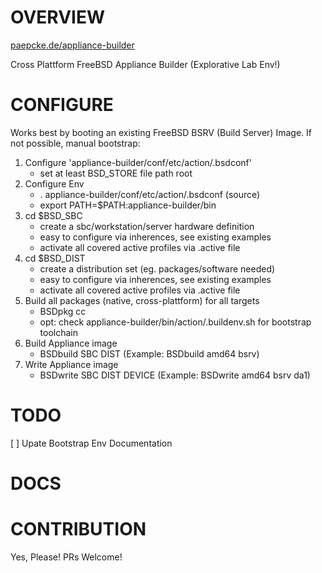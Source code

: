 # OVERVIEW

[paepcke.de/appliance-builder](https://paepcke.de/appliance-builder) 

Cross Plattform FreeBSD Appliance Builder (Explorative Lab Env!)

# CONFIGURE

Works best by booting an existing FreeBSD BSRV (Build Server) Image.
If not possible, manual bootstrap:

1. Configure 'appliance-builder/conf/etc/action/.bsdconf'
	- set at least BSD_STORE file path root
2. Configure Env
	- . appliance-builder/conf/etc/action/.bsdconf  (source)
	- export PATH=$PATH:appliance-builder/bin
3. cd $BSD_SBC
	- create a sbc/workstation/server hardware definition
	- easy to configure via inherences, see existing examples
	- activate all covered active profiles via .active file
4. cd $BSD_DIST
	- create a distribution set (eg. packages/software needed)
	- easy to configure via inherences, see existing examples
	- activate all covered active profiles via .active file
5. Build all packages (native, cross-plattform) for all targets
	- BSDpkg cc  
	- opt: check appliance-builder/bin/action/.buildenv.sh for bootstrap toolchain
6. Build Appliance image
	- BSDbuild SBC DIST (Example: BSDbuild amd64 bsrv)
7. Write Appliance image
	- BSDwrite SBC DIST DEVICE (Example: BSDwrite amd64 bsrv da1)

# TODO

[ ] Upate Bootstrap Env Documentation 

# DOCS

# CONTRIBUTION

Yes, Please! PRs Welcome! 
